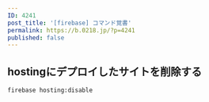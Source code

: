 ```yaml
---
ID: 4241
post_title: '[firebase] コマンド覚書'
permalink: https://b.0218.jp/?p=4241
published: false
---
```


## hostingにデプロイしたサイトを削除する

```
firebase hosting:disable
```